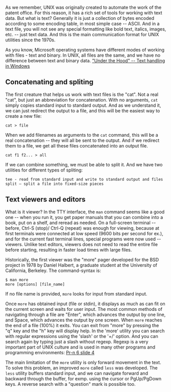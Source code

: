 As we remember, UNIX was originally created to automate the work of the patent office. For this reason, it has a rich set of tools for working with text data. But what is text? Generally it is just a collection of bytes encoded according to some encoding table, in most simple case -- ASCII. And in a text file, you will not see any special formatting like bold text, italics, images, etc. -- just text data. And this is the main communication format for UNIX utilities since the 1970s.

As you know, Microsoft operating systems have different modes of working with files - text and binary. In UNIX, all files are the same, and we have no difference between text and binary data.
["Under the Hood" -- Text handling in Windows](../under_the_hood/04_text_in_Windows.md)

## Concatenating and spliting

The first creature that helps us work with text files is the "cat". Not a real "cat", but just an abbreviation for concatenation. With no arguments, `cat` simply copies standard input to standard output. And as we understand it, we can just redirect the output to a file, and this will be the easiest way to create a new file:
```
cat > file
```
When we add filenames as arguments to the `cat` command, this will be a real concatenation -- they will all be sent to the output. And if we redirect them to a file, we get all these files concatenated into an output file.
```
cat f1 f2... > all
```
If we can combine something, we must be able to split it. And we have two utilities for different types of spliting:
```
tee - read from standard input and write to standard output and files
split – split a file into fixed-size pieces
```

## Text viewers and editors

What is it viewer? In the TTY interface, the `man` command seems like a good one -- when you run it, you get paper manuals that you can combine into a book, put on a shelf, and reread as needed. On a full-screen terminal -- before, Ctrl-S (stop)/ Ctrl-Q (repeat) was enough for viewing, because at first terminals were connected at low speed (9600 bits per second for ex.), and for the current fast terminal lines, special programs were now used -- viewers. Unlike text editors, viewers does not need to read the entire file before starting, resulting in faster load times with large files.

Historically, the first viewer was the "more" pager developed for the BSD project in 1978 by Daniel Halbert, a graduate student at the University of California, Berkeley. The command-syntax is:
```
$ man more
more [options] [file_name]
```
If no file name is provided, `more` looks for input from standard input.

Once `more` has obtained input (file or stdin), it displays as much as can fit on the current screen and waits for user input. The most common methods of navigating through a file are "Enter", which advances the output by one line, and Space, which advances the output by one screen.  When `more` reaches the end of a file (100%) it exits. You can exit from "more" by pressing the "q" key and the "h" key will display help. In the 'more' utility you can search with regular expressions using the 'slash' or the '+/' option. And you can search again by typing just a slash without regexp. Regexp is a very important part of UNIX culture and is used in many other programs and programming environments: [Pr-n 6 slide 4](http://sdn.ifmo.ru/education/courses/free-libre-and-open-source-software/lectures/lecture-6)

The main limitation of the `more` utility is only forward movement in the text. To solve this problem, an improved `more` called `less` was developed. The `less` utility buffers standard input, and we can navigate forward and backward through the buffer, for exmp. using the cursor or PgUp/PgDown keys. A reverse search with a "question" mark is possible too.

